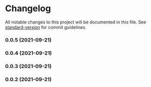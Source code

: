 # Changelog

All notable changes to this project will be documented in this file. See [standard-version](https://github.com/conventional-changelog/standard-version) for commit guidelines.

### 0.0.5 (2021-09-21)

### 0.0.4 (2021-09-21)

### 0.0.3 (2021-09-21)

### 0.0.2 (2021-09-21)
